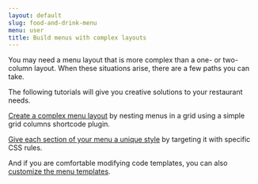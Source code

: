 ```yaml
---
layout: default
slug: food-and-drink-menu
menu: user
title: Build menus with complex layouts
---
```

You may need a menu layout that is more complex than a one- or two-column layout. When these situations arise, there are a few paths you can take.

The following tutorials will give you creative solutions to your restaurant needs.

[Create a complex menu layout](https://themeofthecrop.com/2014/07/31/achieve-complex-menu-layouts-food-drink-menu/) by nesting menus in a grid using a simple grid columns shortcode plugin.

[Give each section of your menu a unique style](https://themeofthecrop.com/2014/08/19/give-section-restaurant-menu-unique-style/) by targeting it with specific CSS rules.

And if you are comfortable modifying code templates, you can also [customize the menu templates](https://themeofthecrop.com/2014/01/28/customize-restaurant-menu-templates/).
